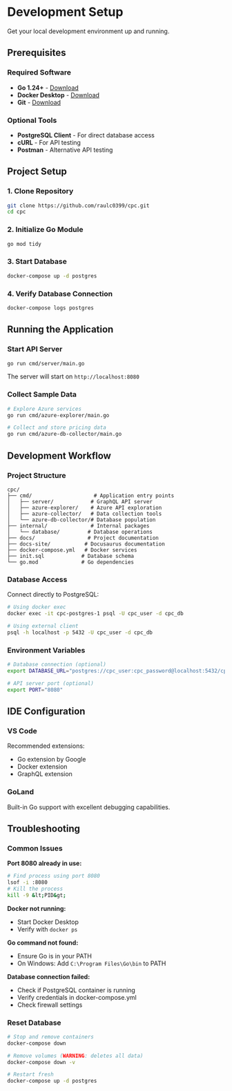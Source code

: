 # Development Setup

Get your local development environment up and running.

## Prerequisites

### Required Software
- **Go 1.24+** - [Download](https://golang.org/dl/)
- **Docker Desktop** - [Download](https://www.docker.com/products/docker-desktop/)
- **Git** - [Download](https://git-scm.com/downloads)

### Optional Tools
- **PostgreSQL Client** - For direct database access
- **cURL** - For API testing
- **Postman** - Alternative API testing

## Project Setup

### 1. Clone Repository
```bash
git clone https://github.com/raulc0399/cpc.git
cd cpc
```

### 2. Initialize Go Module
```bash
go mod tidy
```

### 3. Start Database
```bash
docker-compose up -d postgres
```

### 4. Verify Database Connection
```bash
docker-compose logs postgres
```

## Running the Application

### Start API Server
```bash
go run cmd/server/main.go
```

The server will start on `http://localhost:8080`

### Collect Sample Data
```bash
# Explore Azure services
go run cmd/azure-explorer/main.go

# Collect and store pricing data
go run cmd/azure-db-collector/main.go
```

## Development Workflow

### Project Structure
```
cpc/
├── cmd/                    # Application entry points
│   ├── server/            # GraphQL API server
│   ├── azure-explorer/    # Azure API exploration
│   ├── azure-collector/   # Data collection tools
│   └── azure-db-collector/# Database population
├── internal/              # Internal packages
│   └── database/         # Database operations
├── docs/                 # Project documentation
├── docs-site/           # Docusaurus documentation
├── docker-compose.yml   # Docker services
├── init.sql            # Database schema
└── go.mod              # Go dependencies
```

### Database Access
Connect directly to PostgreSQL:
```bash
# Using docker exec
docker exec -it cpc-postgres-1 psql -U cpc_user -d cpc_db

# Using external client
psql -h localhost -p 5432 -U cpc_user -d cpc_db
```

### Environment Variables
```bash
# Database connection (optional)
export DATABASE_URL="postgres://cpc_user:cpc_password@localhost:5432/cpc_db?sslmode=disable"

# API server port (optional)
export PORT="8080"
```

## IDE Configuration

### VS Code
Recommended extensions:
- Go extension by Google
- Docker extension
- GraphQL extension

### GoLand
Built-in Go support with excellent debugging capabilities.

## Troubleshooting

### Common Issues

**Port 8080 already in use:**
```bash
# Find process using port 8080
lsof -i :8080
# Kill the process
kill -9 &lt;PID&gt;
```

**Docker not running:**
- Start Docker Desktop
- Verify with `docker ps`

**Go command not found:**
- Ensure Go is in your PATH
- On Windows: Add `C:\Program Files\Go\bin` to PATH

**Database connection failed:**
- Check if PostgreSQL container is running
- Verify credentials in docker-compose.yml
- Check firewall settings

### Reset Database
```bash
# Stop and remove containers
docker-compose down

# Remove volumes (WARNING: deletes all data)
docker-compose down -v

# Restart fresh
docker-compose up -d postgres
```